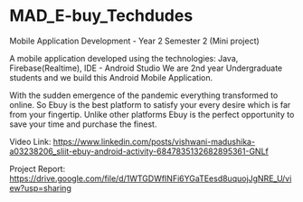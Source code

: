 # MAD_E-buy_Techdudes
Mobile Application Development - Year 2 Semester 2 (Mini project)

A mobile application developed using the technologies: Java, Firebase(Realtime), IDE - Android Studio
We are 2nd year Undergraduate students and we build this Android Mobile Application. 

With the sudden emergence of the pandemic everything transformed to online. 
So Ebuy is the best platform to satisfy your every desire which is far from your fingertip.
Unlike other platforms Ebuy is the perfect opportunity to save your time and purchase the finest.

Video Link: https://www.linkedin.com/posts/vishwani-madushika-a03238206_sliit-ebuy-android-activity-6847835132682895361-GNLf

Project Report: https://drive.google.com/file/d/1WTGDWfINFi6YGaTEesd8uquojJgNRE_U/view?usp=sharing
